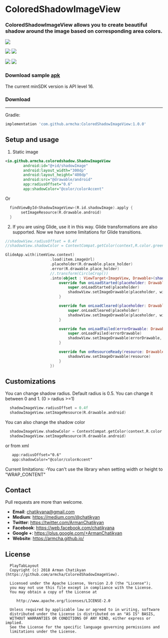 # ColoredShadowImageView

### ColoredShadowImageView allows you to create beautiful shadow around the image  based on corresponding area colors.

![](screenShots/compare.png)

![](screenShots/firstScreen.png)
![](screenShots/secondScreen.png)

![](screenShots/firstCircle.png)
![](screenShots/secondCircle.png)

### Download sample [apk](https://github.com/armcha/PlayTabLayout/tree/master/art/app.apk)

The current minSDK version is API level 16.
### Download
-----------------------

Gradle:
```groovy
implementation 'com.github.armcha:ColoredShadowImageView:1.0.0'
```
## Setup and usage

1. Static image
```xml
<io.github.armcha.coloredshadow.ShadowImageView
        android:id="@+id/shadowImage"
        android:layout_width="300dp"
        android:layout_height="400dp"
        android:src="@drawable/android"
        app:radiusOffset="0.6"
        app:shadowColor="@color/colorAccent"
```
Or

```kotlin
  findViewById<ShadowImageView>(R.id.shadowImage).apply {
       setImageResource(R.drawable.android)
  }
```

2. If you are using Glide, use it in this way.
Glide transformations are also supported.
Now we have some limitations for Glide transitions.

```kotlin
//shadowView.radiusOffset = 0.4f
//shadowView.shadowColor = ContextCompat.getColor(context,R.color.green)

GlideApp.with(itemView.context)
                    .load(item.imageUrl)
                    .placeholder(R.drawable.place_holder)
                    .error(R.drawable.place_holder)
                    //.transform(CircleCrop())
                    .into(object : ViewTarget<ImageView, Drawable>(shadowView) {
                        override fun onLoadStarted(placeholder: Drawable?) {
                            super.onLoadStarted(placeholder)
                            shadowView.setImageDrawable(placeholder, withShadow = false)
                        }

                        override fun onLoadCleared(placeholder: Drawable?) {
                            super.onLoadCleared(placeholder)
                            shadowView.setImageDrawable(placeholder, withShadow = false)
                        }

                        override fun onLoadFailed(errorDrawable: Drawable?) {
                            super.onLoadFailed(errorDrawable)
                            shadowView.setImageDrawable(errorDrawable, withShadow = false)
                        }

                        override fun onResourceReady(resource: Drawable, transition: Transition<in Drawable>?) {
                            shadowView.setImageDrawable(resource)
                        }
                    })
```

## Customizations

You can change shadow radius.
Default radius is 0.5. You can change it between 0 and 1. (0 > radius >=1)
```kotlin
  shadowImageView.radiusOffset = 0.4f
  shadowImageView.setImageResource(R.drawable.android)
```

You can also change the shadow color
```kotlin
  shadowImageView.shadowColor = ContextCompat.getColor(context,R.color.green) //or Color.RED
  shadowImageView.setImageResource(R.drawable.android)
```
or from xml
```xml
   app:radiusOffset="0.6"
   app:shadowColor="@color/colorAccent"
```

Current limitations: 
-You can't use the library when setting width or height to "WRAP_CONTENT"

## Contact

Pull requests are more than welcome.

- **Email**: chatikyana@gmail.com
- **Medium**: https://medium.com/@chatikyan
- **Twitter**: https://twitter.com/ArmanChatikyan
- **Facebook**: https://web.facebook.com/chatikyana
- **Google +**: https://plus.google.com/+ArmanChatikyan
- **Website**: https://armcha.github.io/

License
--------

      PlayTabLayout
      Copyright (c) 2018 Arman Chatikyan (https://github.com/armcha/ColoredShadowImageView).

      Licensed under the Apache License, Version 2.0 (the "License");
      you may not use this file except in compliance with the License.
      You may obtain a copy of the License at

         http://www.apache.org/licenses/LICENSE-2.0

      Unless required by applicable law or agreed to in writing, software
      distributed under the License is distributed on an "AS IS" BASIS,
      WITHOUT WARRANTIES OR CONDITIONS OF ANY KIND, either express or implied.
      See the License for the specific language governing permissions and
      limitations under the License.
